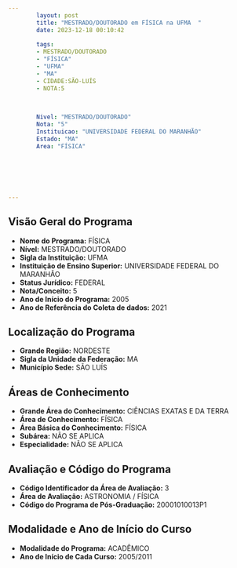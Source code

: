 ```yaml
---
        layout: post
        title: "MESTRADO/DOUTORADO em FÍSICA na UFMA  "
        date: 2023-12-18 00:10:42
     
        tags:
        - MESTRADO/DOUTORADO
        - "FÍSICA"
        - "UFMA"
        - "MA"
        - CIDADE:SÃO-LUÍS
        - NOTA:5
        
       

        Nivel: "MESTRADO/DOUTORADO"
        Nota: "5"
        Instituicao: "UNIVERSIDADE FEDERAL DO MARANHÃO"
        Estado: "MA"
        Area: "FÍSICA"
        
        
        
        
        
        
---
```

## Visão Geral do Programa
- **Nome do Programa:** FÍSICA
- **Nível:** MESTRADO/DOUTORADO
- **Sigla da Instituição:** UFMA
- **Instituição de Ensino Superior:** UNIVERSIDADE FEDERAL DO MARANHÃO
- **Status Jurídico:** FEDERAL
- **Nota/Conceito:** 5
- **Ano de Início do Programa:** 2005
- **Ano de Referência do Coleta de dados:** 2021

## Localização do Programa
- **Grande Região:** NORDESTE
- **Sigla da Unidade da Federação:** MA
- **Município Sede:** SÃO LUÍS

## Áreas de Conhecimento
- **Grande Área do Conhecimento:** CIÊNCIAS EXATAS E DA TERRA
- **Área de Conhecimento:** FÍSICA
- **Área Básica do Conhecimento:** FÍSICA
- **Subárea:** NÃO SE APLICA
- **Especialidade:** NÃO SE APLICA

## Avaliação e Código do Programa
- **Código Identificador da Área de Avaliação:** 3
- **Área de Avaliação:** ASTRONOMIA / FÍSICA
- **Código do Programa de Pós-Graduação:** 20001010013P1


## Modalidade e Ano de Início do Curso
- **Modalidade do Programa:** ACADÊMICO
- **Ano de Início de Cada Curso:** 2005/2011
